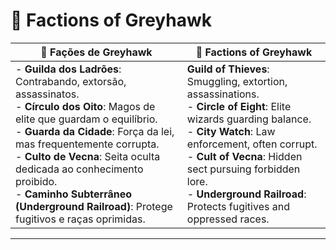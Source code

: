 #  🏴 Factions of Greyhawk

| 🏴 Fações de Greyhawk                                                                                                                                                                                                                                                                                                                                                       | 🏴 Factions of Greyhawk                                                                                                                                                                                                                                                                                        |
| --------------------------------------------------------------------------------------------------------------------------------------------------------------------------------------------------------------------------------------------------------------------------------------------------------------------------------------------------------------------------- | -------------------------------------------------------------------------------------------------------------------------------------------------------------------------------------------------------------------------------------------------------------------------------------------------------------- |
| - **Guilda dos Ladrões**: Contrabando, extorsão, assassinatos.<br>- **Círculo dos Oito**: Magos de elite que guardam o equilíbrio.<br>- **Guarda da Cidade**: Força da lei, mas frequentemente corrupta.<br>- **Culto de Vecna**: Seita oculta dedicada ao conhecimento proibido.<br>- **Caminho Subterrâneo (Underground Railroad)**: Protege fugitivos e raças oprimidas. | **Guild of Thieves**: Smuggling, extortion, assassinations.<br>- **Circle of Eight**: Elite wizards guarding balance.<br>- **City Watch**: Law enforcement, often corrupt.<br>- **Cult of Vecna**: Hidden sect pursuing forbidden lore.<br>- **Underground Railroad**: Protects fugitives and oppressed races. 

---
